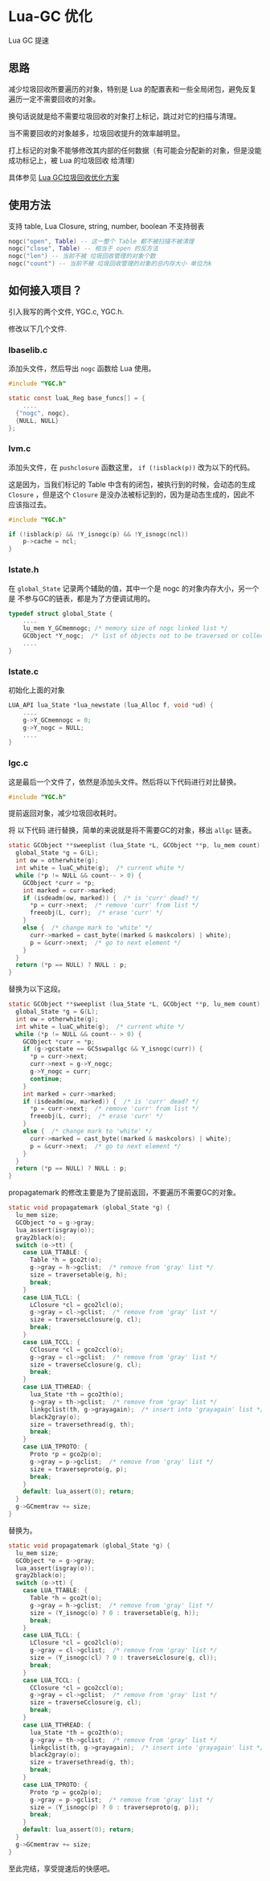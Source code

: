 # Lua-GC 优化
Lua GC 提速

## 思路
减少垃圾回收所要遍历的对象，特别是 Lua 的配置表和一些全局闭包，避免反复遍历一定不需要回收的对象。

换句话说就是给不需要垃圾回收的对象打上标记，跳过对它的扫描与清理。

当不需要回收的对象越多，垃圾回收提升的效率越明显。

打上标记的对象不能够修改其内部的任何数据（有可能会分配新的对象，但是没能成功标记上，被 Lua 的垃圾回收
给清理）

具体参见 [Lua GC垃圾回收优化方案](https://yuerer.com/Lua-GC%E5%9E%83%E5%9C%BE%E5%9B%9E%E6%94%B6%E4%BC%98%E5%8C%96%E6%96%B9%E6%A1%88/)

## 使用方法
支持 table, Lua Closure, string, number, boolean
不支持弱表

```lua
nogc("open", Table) -- 这一整个 Table 都不被扫描不被清理
nogc("close", Table) -- 相当于 open 的反方法
nogc("len") -- 当前不被 垃圾回收管理的对象个数
nogc("count") -- 当前不被 垃圾回收管理的对象的总内存大小 单位为k
```


## 如何接入项目？

引入我写的两个文件, YGC.c, YGC.h.

修改以下几个文件.

### lbaselib.c

添加头文件，然后导出  `nogc` 函数给 Lua 使用。

```c
#include "YGC.h"

static const luaL_Reg base_funcs[] = {
	....
  {"nogc", nogc},
  {NULL, NULL}
};

```

### lvm.c

添加头文件，在 `pushclosure` 函数这里， `if (!isblack(p))`  改为以下的代码。

这是因为，当我们标记的 Table 中含有的闭包，被执行到的时候，会动态的生成 `Closure` ，但是这个 `Closure` 是没办法被标记到的，因为是动态生成的，因此不应该指过去。

```c
#include "YGC.h"

if (!isblack(p) && !Y_isnogc(p) && !Y_isnogc(ncl))
    p->cache = ncl;
}

```

### lstate.h

在 `global_State` 记录两个辅助的值，其中一个是 nogc 的对象内存大小，另一个是 不参与GC的链表，都是为了方便调试用的。

```c
typedef struct global_State {
	....
	lu_mem Y_GCmemnogc; /* memory size of nogc linked list */
	GCObject *Y_nogc;  /* list of objects not to be traversed or collected */
	....
}
```

### lstate.c

初始化上面的对象

```c
LUA_API lua_State *lua_newstate (lua_Alloc f, void *ud) {
	....
	g->Y_GCmemnogc = 0;
	g->Y_nogc = NULL;
	....
}
```

### lgc.c

这是最后一个文件了，依然是添加头文件。然后将以下代码进行对比替换。

```c
#include "YGC.h"
```

提前返回对象，减少垃圾回收耗时。

将 以下代码 进行替换，简单的来说就是将不需要GC的对象，移出 `allgc` 链表。

```c
static GCObject **sweeplist (lua_State *L, GCObject **p, lu_mem count) {
  global_State *g = G(L);
  int ow = otherwhite(g);
  int white = luaC_white(g);  /* current white */
  while (*p != NULL && count-- > 0) {
    GCObject *curr = *p;
    int marked = curr->marked;
    if (isdeadm(ow, marked)) {  /* is 'curr' dead? */
      *p = curr->next;  /* remove 'curr' from list */
      freeobj(L, curr);  /* erase 'curr' */
    }
    else {  /* change mark to 'white' */
      curr->marked = cast_byte((marked & maskcolors) | white);
      p = &curr->next;  /* go to next element */
    }
  }
  return (*p == NULL) ? NULL : p;
}
```

替换为以下这段。

```c
static GCObject **sweeplist (lua_State *L, GCObject **p, lu_mem count) {
  global_State *g = G(L);
  int ow = otherwhite(g);
  int white = luaC_white(g);  /* current white */
  while (*p != NULL && count-- > 0) {
    GCObject *curr = *p;
    if (g->gcstate == GCSswpallgc && Y_isnogc(curr)) {
      *p = curr->next;
      curr->next = g->Y_nogc;
      g->Y_nogc = curr;
      continue;
    }
    int marked = curr->marked;
    if (isdeadm(ow, marked)) {  /* is 'curr' dead? */
      *p = curr->next;  /* remove 'curr' from list */
      freeobj(L, curr);  /* erase 'curr' */
    }
    else {  /* change mark to 'white' */
      curr->marked = cast_byte((marked & maskcolors) | white);
      p = &curr->next;  /* go to next element */
    }
  }
  return (*p == NULL) ? NULL : p;
}
```

propagatemark 的修改主要是为了提前返回，不要遍历不需要GC的对象。

```c
static void propagatemark (global_State *g) {
  lu_mem size;
  GCObject *o = g->gray;
  lua_assert(isgray(o));
  gray2black(o);
  switch (o->tt) {
    case LUA_TTABLE: {
      Table *h = gco2t(o);
      g->gray = h->gclist;  /* remove from 'gray' list */
      size = traversetable(g, h);
      break;
    }
    case LUA_TLCL: {
      LClosure *cl = gco2lcl(o);
      g->gray = cl->gclist;  /* remove from 'gray' list */
      size = traverseLclosure(g, cl);
      break;
    }
    case LUA_TCCL: {
      CClosure *cl = gco2ccl(o);
      g->gray = cl->gclist;  /* remove from 'gray' list */
      size = traverseCclosure(g, cl);
      break;
    }
    case LUA_TTHREAD: {
      lua_State *th = gco2th(o);
      g->gray = th->gclist;  /* remove from 'gray' list */
      linkgclist(th, g->grayagain);  /* insert into 'grayagain' list */
      black2gray(o);
      size = traversethread(g, th);
      break;
    }
    case LUA_TPROTO: {
      Proto *p = gco2p(o);
      g->gray = p->gclist;  /* remove from 'gray' list */
      size = traverseproto(g, p);
      break;
    }
    default: lua_assert(0); return;
  }
  g->GCmemtrav += size;
}
```

替换为。

```c
static void propagatemark (global_State *g) {
  lu_mem size;
  GCObject *o = g->gray;
  lua_assert(isgray(o));
  gray2black(o);
  switch (o->tt) {
    case LUA_TTABLE: {
      Table *h = gco2t(o);
      g->gray = h->gclist;  /* remove from 'gray' list */
      size = (Y_isnogc(o) ? 0 : traversetable(g, h));
      break;
    }
    case LUA_TLCL: {
      LClosure *cl = gco2lcl(o);
      g->gray = cl->gclist;  /* remove from 'gray' list */
      size = (Y_isnogc(cl) ? 0 : traverseLclosure(g, cl));
      break;
    }
    case LUA_TCCL: {
      CClosure *cl = gco2ccl(o);
      g->gray = cl->gclist;  /* remove from 'gray' list */
      size = traverseCclosure(g, cl);
      break;
    }
    case LUA_TTHREAD: {
      lua_State *th = gco2th(o);
      g->gray = th->gclist;  /* remove from 'gray' list */
      linkgclist(th, g->grayagain);  /* insert into 'grayagain' list */
      black2gray(o);
      size = traversethread(g, th);
      break;
    }
    case LUA_TPROTO: {
      Proto *p = gco2p(o);
      g->gray = p->gclist;  /* remove from 'gray' list */
      size = (Y_isnogc(p) ? 0 : traverseproto(g, p));
      break;
    }
    default: lua_assert(0); return;
  }
  g->GCmemtrav += size;
}
```

至此完结，享受提速后的快感吧。
